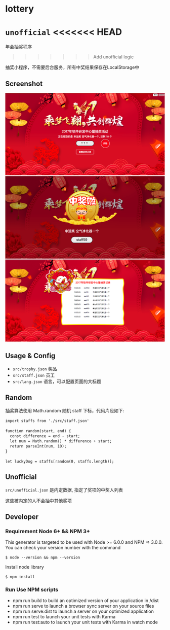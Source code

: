 # lottery

`unofficial`
<<<<<<< HEAD
=======

年会抽奖程序
>>>>>>> Add unofficial logic

抽奖小程序，不需要后台服务，所有中奖结果保存在LocalStorage中

## Screenshot

![home](screenshot/home.png)
![winning](screenshot/winning.png)
![lucky-dog](screenshot/lucky-dog.png)

## Usage & Config

- `src/trophy.json` 奖品
- `src/staff.json` 员工
- `src/lang.json` 语言，可以配置页面的大标题

## Random

抽奖算法使用 Math.random 随机 staff 下标，代码片段如下:

```
import staffs from './src/staff.json'

function random(start, end) {
  const difference = end - start;
  let num = Math.random() * difference + start;
  return parseInt(num, 10);
}

let luckyDog = staffs[random(0, staffs.length)];
```

## Unofficial

`src/unofficial.json` 是内定数据, 指定了奖项的中奖人列表

这些被内定的人不会抽中其他奖项

## Developer

### Requirement Node 6+ && NPM 3+

This generator is targeted to be used with Node >= 6.0.0 and NPM => 3.0.0. You can check your version number with the command
```
$ node --version && npm --version
```
Install node library

```
$ npm install
```

### Run Use NPM scripts

- npm run build to build an optimized version of your application in /dist
- npm run serve to launch a browser sync server on your source files
- npm run serve:dist to launch a server on your optimized application
- npm run test to launch your unit tests with Karma
- npm run test:auto to launch your unit tests with Karma in watch mode

